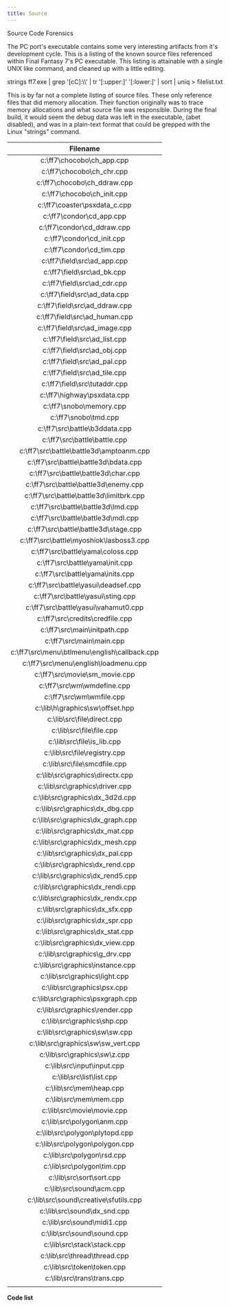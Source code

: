 ```yaml
---
title: Source
---
```


Source Code Forensics

The PC port's executable contains some very interesting artifacts from it's development cycle. This is a listing of the known source files referenced within Final Fantasy 7's PC executable. This listing is attainable with a single UNIX like command, and cleaned up with a little editing.

strings ff7.exe \| grep '\[cC\]:\\\\' \| tr '\[:upper:\]' '\[:lower:\]' \| sort \| uniq &gt; filelist.txt

This is by far not a complete listing of source files. These only reference files that did memory allocation. Their function originally was to trace memory allocations and what source file was responsible. During the final build, it would seem the debug data was left in the executable, (abet disabled), and was in a plain-text format that could be grepped with the Linux "strings" command.

|                      Filename                      |
|:--------------------------------------------------:|
|           c:\\ff7\\chocobo\\ch\_app.cpp            |
|           c:\\ff7\\chocobo\\ch\_chr.cpp            |
|          c:\\ff7\\chocobo\\ch\_ddraw.cpp           |
|           c:\\ff7\\chocobo\\ch\_init.cpp           |
|          c:\\ff7\\coaster\\psxdata\_c.cpp          |
|            c:\\ff7\\condor\\cd\_app.cpp            |
|           c:\\ff7\\condor\\cd\_ddraw.cpp           |
|           c:\\ff7\\condor\\cd\_init.cpp            |
|            c:\\ff7\\condor\\cd\_tim.cpp            |
|          c:\\ff7\\field\\src\\ad\_app.cpp          |
|          c:\\ff7\\field\\src\\ad\_bk.cpp           |
|          c:\\ff7\\field\\src\\ad\_cdr.cpp          |
|         c:\\ff7\\field\\src\\ad\_data.cpp          |
|         c:\\ff7\\field\\src\\ad\_ddraw.cpp         |
|         c:\\ff7\\field\\src\\ad\_human.cpp         |
|         c:\\ff7\\field\\src\\ad\_image.cpp         |
|         c:\\ff7\\field\\src\\ad\_list.cpp          |
|          c:\\ff7\\field\\src\\ad\_obj.cpp          |
|          c:\\ff7\\field\\src\\ad\_pal.cpp          |
|         c:\\ff7\\field\\src\\ad\_tile.cpp          |
|          c:\\ff7\\field\\src\\tutaddr.cpp          |
|           c:\\ff7\\highway\\psxdata.cpp            |
|             c:\\ff7\\snobo\\memory.cpp             |
|              c:\\ff7\\snobo\\tmd.cpp               |
|         c:\\ff7\\src\\battle\\b3ddata.cpp          |
|          c:\\ff7\\src\\battle\\battle.cpp          |
|    c:\\ff7\\src\\battle\\battle3d\\amptoanm.cpp    |
|     c:\\ff7\\src\\battle\\battle3d\\bdata.cpp      |
|      c:\\ff7\\src\\battle\\battle3d\\char.cpp      |
|     c:\\ff7\\src\\battle\\battle3d\\enemy.cpp      |
|    c:\\ff7\\src\\battle\\battle3d\\limitbrk.cpp    |
|      c:\\ff7\\src\\battle\\battle3d\\lmd.cpp       |
|      c:\\ff7\\src\\battle\\battle3d\\mdl.cpp       |
|     c:\\ff7\\src\\battle\\battle3d\\stage.cpp      |
|    c:\\ff7\\src\\battle\\myoshiok\\lasboss3.cpp    |
|       c:\\ff7\\src\\battle\\yama\\coloss.cpp       |
|        c:\\ff7\\src\\battle\\yama\\init.cpp        |
|       c:\\ff7\\src\\battle\\yama\\inits.cpp        |
|      c:\\ff7\\src\\battle\\yasui\\deadsef.cpp      |
|       c:\\ff7\\src\\battle\\yasui\\sting.cpp       |
|     c:\\ff7\\src\\battle\\yasui\\vahamut0.cpp      |
|        c:\\ff7\\src\\credits\\credfile.cpp         |
|          c:\\ff7\\src\\main\\initpath.cpp          |
|            c:\\ff7\\src\\main\\main.cpp            |
| c:\\ff7\\src\\menu\\btlmenu\\english\\callback.cpp |
|     c:\\ff7\\src\\menu\\english\\loadmenu.cpp      |
|         c:\\ff7\\src\\movie\\sm\_movie.cpp         |
|           c:\\ff7\\src\\wm\\wmdefine.cpp           |
|            c:\\ff7\\src\\wm\\wmfile.cpp            |
|        c:\\lib\\h\\graphics\\sw\\offset.hpp        |
|           c:\\lib\\src\\file\\direct.cpp           |
|            c:\\lib\\src\\file\\file.cpp            |
|          c:\\lib\\src\\file\\is\_lib.cpp           |
|          c:\\lib\\src\\file\\registry.cpp          |
|          c:\\lib\\src\\file\\smcdfile.cpp          |
|        c:\\lib\\src\\graphics\\directx.cpp         |
|         c:\\lib\\src\\graphics\\driver.cpp         |
|        c:\\lib\\src\\graphics\\dx\_3d2d.cpp        |
|        c:\\lib\\src\\graphics\\dx\_dbg.cpp         |
|       c:\\lib\\src\\graphics\\dx\_graph.cpp        |
|        c:\\lib\\src\\graphics\\dx\_mat.cpp         |
|        c:\\lib\\src\\graphics\\dx\_mesh.cpp        |
|        c:\\lib\\src\\graphics\\dx\_pal.cpp         |
|        c:\\lib\\src\\graphics\\dx\_rend.cpp        |
|       c:\\lib\\src\\graphics\\dx\_rend5.cpp        |
|       c:\\lib\\src\\graphics\\dx\_rendi.cpp        |
|       c:\\lib\\src\\graphics\\dx\_rendx.cpp        |
|        c:\\lib\\src\\graphics\\dx\_sfx.cpp         |
|        c:\\lib\\src\\graphics\\dx\_spr.cpp         |
|        c:\\lib\\src\\graphics\\dx\_stat.cpp        |
|        c:\\lib\\src\\graphics\\dx\_view.cpp        |
|         c:\\lib\\src\\graphics\\g\_drv.cpp         |
|        c:\\lib\\src\\graphics\\instance.cpp        |
|         c:\\lib\\src\\graphics\\light.cpp          |
|          c:\\lib\\src\\graphics\\psx.cpp           |
|        c:\\lib\\src\\graphics\\psxgraph.cpp        |
|         c:\\lib\\src\\graphics\\render.cpp         |
|          c:\\lib\\src\\graphics\\shp.cpp           |
|         c:\\lib\\src\\graphics\\sw\\sw.cpp         |
|      c:\\lib\\src\\graphics\\sw\\sw\_vert.cpp      |
|         c:\\lib\\src\\graphics\\sw\\z.cpp          |
|           c:\\lib\\src\\input\\input.cpp           |
|            c:\\lib\\src\\list\\list.cpp            |
|            c:\\lib\\src\\mem\\heap.cpp             |
|             c:\\lib\\src\\mem\\mem.cpp             |
|           c:\\lib\\src\\movie\\movie.cpp           |
|           c:\\lib\\src\\polygon\\anm.cpp           |
|         c:\\lib\\src\\polygon\\plytopd.cpp         |
|         c:\\lib\\src\\polygon\\polygon.cpp         |
|           c:\\lib\\src\\polygon\\rsd.cpp           |
|           c:\\lib\\src\\polygon\\tim.cpp           |
|            c:\\lib\\src\\sort\\sort.cpp            |
|            c:\\lib\\src\\sound\\acm.cpp            |
|     c:\\lib\\src\\sound\\creative\\sfutils.cpp     |
|          c:\\lib\\src\\sound\\dx\_snd.cpp          |
|           c:\\lib\\src\\sound\\midi1.cpp           |
|           c:\\lib\\src\\sound\\sound.cpp           |
|           c:\\lib\\src\\stack\\stack.cpp           |
|          c:\\lib\\src\\thread\\thread.cpp          |
|           c:\\lib\\src\\token\\token.cpp           |
|           c:\\lib\\src\\trans\\trans.cpp           |
|                                                    |

**Code list**
